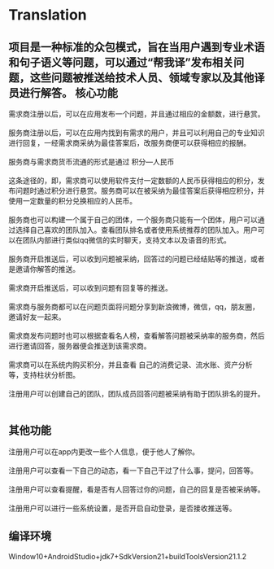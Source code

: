 # Translation

项目是一种标准的众包模式，旨在当用户遇到专业术语和句子语义等问题，可以通过“帮我译”发布相关问题，这些问题被推送给技术人员、领域专家以及其他译员进行解答。
核心功能
--
需求商注册以后，可以在应用发布一个问题，并且通过相应的金额数，进行悬赏。<br><br>
服务商注册以后，可以在应用内找到有需求的用户，并且可以利用自己的专业知识进行回复，一经需求商采纳为最佳答案后，改服务商便可以获得相应的报酬。<br><br>
服务商与需求商货币流通的形式是通过 积分—人民币<br><br> 这条途径的，即，需求商可以使用软件支付一定数额的人民币获得相应的积分，发布问题时通过积分进行悬赏。服务商可以在被采纳为最佳答案后获得相应积分，并使用一定数量的积分兑换相应的人民币。<br><br>
服务商也可以构建一个属于自己的团体，一个服务商只能有一个团体，用户可以通过选择自己喜欢的团队加入。查看团队排名或者使用系统推荐的团队加入。用户可以在团队内部进行类似qq微信的实时聊天，支持文本以及语音的形式。<br><br>
服务商开启推送后，可以收到问题被采纳，回答过的问题已经结贴等的推送，或者是邀请你解答的推送。<br><br>
需求商开启推送后，可以收到问题有回复等的推送。<br><br>
需求商与服务商都可以在问题页面将问题分享到新浪微博，微信，qq，朋友圈，邀请好友一起来。<br><br>
需求商发布问题时也可以根据查看名人榜，查看解答问题被采纳率的服务商，然后进行邀请回答，服务器便会推送到该需求商。<br><br>
需求商可以在系统内购买积分，并且查看 自己的消费记录、流水账、资产分析等，支持柱状分析图。<br><br>
注册用户可以创建自己的团队，团队成员回答问题被采纳有助于团队排名的提升。<br><br>

其他功能
--
注册用户可以在app内更改一些个人信息，便于他人了解你。<br><br>
注册用户可以查看一下自己的动态，看一下自己干过了什么事，提问，回答等。<br><br>
注册用户可以查看提醒，看是否有人回答过你的问题，自己的回复是否被采纳等。<br><br>
注册用户可以进行一些系统设置，是否开启自动登录，是否接收推送等。

编译环境
---
Window10+AndroidStudio+jdk7+SdkVersion21+buildToolsVersion21.1.2
